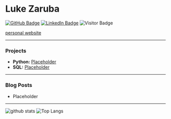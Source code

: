 # Luke Zaruba

[![GitHub Badge](https://img.shields.io/github/followers/lukezaruba?label=Follow?style=social)](https://github.com/loginreturn_to=https%3A%2F%2Fgithub.com%2Flukezaruba)
[![LinkedIn Badge](https://img.shields.io/badge/My-LinkedIn-blue)](https://www.linkedin.com/in/lukezaruba)
![Visitor Badge](https://visitor-badge.laobi.icu/badge?page_id=lukezaruba.lukezaruba)

[personal website](https://lukezaruba.github.io)

---

### Projects

- **Python:** [Placeholder](https://lukezaruba.github.io)
- **SQL:** [Placeholder](https://lukezaruba.github.io)

---

### Blog Posts

<!-- HASHNODE:START -->
- Placeholder
<!-- HASHNODE:END -->

---

![github stats](https://github-readme-stats.vercel.app/api?username=lukezaruba&show_icons=true)
![Top Langs](https://github-readme-stats.vercel.app/api/top-langs/?username=lukezaruba&langs_count=3&hide=go,html,css,tex)

<!-- ![Top Langs](https://github-readme-stats.vercel.app/api/top-langs/?username=lukezaruba&hide_langs_below=10) -->
